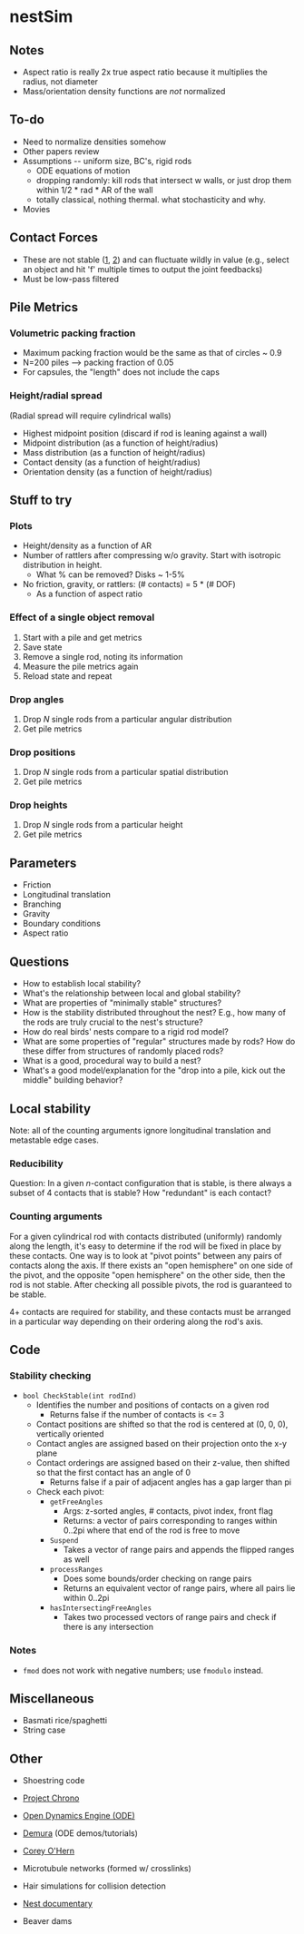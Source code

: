 # nestSim

## Notes

* Aspect ratio is really 2x true aspect ratio because it multiplies the  
  radius, not diameter
* Mass/orientation density functions are *not* normalized

## To-do

* Need to normalize densities somehow
* Other papers review
* Assumptions -- uniform size, BC's, rigid rods
    * ODE equations of motion
    * dropping randomly: kill rods that intersect w walls, or just drop them within 
      1/2 * rad * AR of the wall
    * totally classical, nothing thermal. what stochasticity and why.
* Movies

## Contact Forces
* These are not stable ([1](https://groups.google.com/d/msg/ode-users/kPfQIo-QOlE/I3EwRFI6BwAJ), [2](https://groups.google.com/d/msg/ode-users/OK1V4SXrb_k/ykJB7n7j4HIJ)) and can fluctuate wildly in value (e.g., select an object and hit 'f' multiple times to output the joint feedbacks)
* Must be low-pass filtered

## Pile Metrics

### Volumetric packing fraction
* Maximum packing fraction would be the same as that of circles ~ 0.9
* N=200 piles --> packing fraction of 0.05
* For capsules, the "length" does not include the caps

### Height/radial spread

(Radial spread will require cylindrical walls)

* Highest midpoint position (discard if rod is leaning against a wall)
* Midpoint distribution (as a function of height/radius)
* Mass distribution (as a function of height/radius)
* Contact density (as a function of height/radius)
* Orientation density (as a function of height/radius)

## Stuff to try

### Plots

* Height/density as a function of AR
* Number of rattlers after compressing w/o gravity. Start with isotropic 
  distribution in height.
    * What % can be removed? Disks ~ 1-5%
* No friction, gravity, or rattlers: (# contacts) = 5 * (# DOF)
    * As a function of aspect ratio

### Effect of a single object removal

1. Start with a pile and get metrics
2. Save state
3. Remove a single rod, noting its information
4. Measure the pile metrics again
5. Reload state and repeat

### Drop angles

1. Drop $N$ single rods from a particular angular distribution
2. Get pile metrics

### Drop positions

1. Drop $N$ single rods from a particular spatial distribution
2. Get pile metrics

### Drop heights

1. Drop $N$ single rods from a particular height
2. Get pile metrics

## Parameters

* Friction
* Longitudinal translation
* Branching
* Gravity
* Boundary conditions
* Aspect ratio

## Questions

* How to establish local stability?
* What's the relationship between local and global stability?
* What are properties of "minimally stable" structures?
* How is the stability distributed throughout the nest? E.g., how many of the rods are truly crucial to the nest's structure?
* How do real birds' nests compare to a rigid rod model?
* What are some properties of "regular" structures made by rods? How do these differ from structures of randomly placed rods?
* What is a good, procedural way to build a nest?
* What's a good model/explanation for the "drop into a pile, kick out the middle" building behavior?

## Local stability

Note: all of the counting arguments ignore longitudinal translation and metastable edge cases.

### Reducibility

Question: In a given $n$-contact configuration that is stable, is there always a subset of 4 contacts that is stable? How "redundant" is each contact?

### Counting arguments

For a given cylindrical rod with contacts distributed (uniformly) randomly along the length, it's easy to determine if the rod will be fixed in place by these contacts. One way is to look at "pivot points" between any pairs of contacts along the axis. If there exists an "open hemisphere" on one side of the pivot, and the opposite "open hemisphere" on the other side, then the rod is not stable. After checking all possible pivots, the rod is guaranteed to be stable.

4+ contacts are required for stability, and these contacts must be arranged in a particular way depending on their ordering along the rod's axis.

## Code

### Stability checking

* `bool CheckStable(int rodInd)`
  - Identifies the number and positions of contacts on a given rod
    - Returns false if the number of contacts is <= 3
  - Contact positions are shifted so that the rod is centered at (0, 0, 0), vertically oriented
  - Contact angles are assigned based on their projection onto the x-y plane
  - Contact orderings are assigned based on their z-value, then shifted so that the first contact has an angle of 0
    - Returns false if a pair of adjacent angles has a gap larger than pi
  - Check each pivot:
    - `getFreeAngles`
      - Args: z-sorted angles, # contacts, pivot index, front flag
      - Returns: a vector of pairs corresponding to ranges within 0..2pi where that end of the rod is free to move
    - `Suspend`
      - Takes a vector of range pairs and appends the flipped ranges as well
    - `processRanges`
      - Does some bounds/order checking on range pairs
      - Returns an equivalent vector of range pairs, where all pairs lie within 0..2pi
    - `hasIntersectingFreeAngles`
      - Takes two processed vectors of range pairs and check if there is any intersection

### Notes

* `fmod` does not work with negative numbers; use `fmodulo` instead.

## Miscellaneous

* Basmati rice/spaghetti
* String case

## Other

* Shoestring code
* [Project Chrono](http://api.projectchrono.org/tutorial_demo_bricks.html)
* [Open Dynamics Engine (ODE)](https://www.ode-wiki.org/wiki/)
* [Demura](http://demura.net/english) (ODE demos/tutorials)

* [Corey O'Hern](http://jamming.research.yale.edu/)
* Microtubule networks (formed w/ crosslinks)
* Hair simulations for collision detection
* [Nest documentary](https://www.youtube.com/watch?v=vxC85hSerkU)
* Beaver dams
